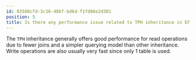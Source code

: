 ```yaml
---
id: 03588cfd-3c16-48bf-bd6d-f1fd86e2d301
position: 5
title: Is there any performance issue related to TPH inheritance in EF Core?
---
```


The `TPH` inheritance generally offers good performance for read operations due to fewer joins and a simpler querying model than other inheritance. Write operations are also usually very fast since only 1 table is used.
